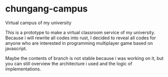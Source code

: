 # chungang-campus
Virtual campus of my university

This is a prototype to make a virtual classroom service of my university.
Because i will rewrite all codes into rust, I decided to reveal all codes for anyone who are interested in programming multiplayer game based on javascript.

Maybe the contents of branch is not stable because i was working on it, but you can still overview the architecture i used and the logic of implementations.
